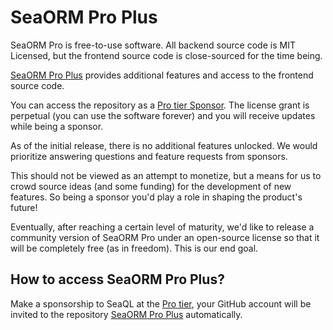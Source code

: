 # SeaORM Pro Plus

SeaORM Pro is free-to-use software. All backend source code is MIT Licensed, but the frontend source code is close-sourced for the time being.

[SeaORM Pro Plus](https://github.com/SeaQL/sea-orm-pro-plus) provides additional features and access to the frontend source code.

You can access the repository as a [Pro tier Sponsor](https://github.com/sponsors/SeaQL/sponsorships?tier_id=249708). The license grant is perpetual (you can use the software forever) and you will receive updates while being a sponsor.

As of the initial release, there is no additional features unlocked. We would prioritize answering questions and feature requests from sponsors.

This should not be viewed as an attempt to monetize, but a means for us to crowd source ideas (and some funding) for the development of new features. So being a sponsor you'd play a role in shaping the product's future!

Eventually, after reaching a certain level of maturity, we'd like to release a community version of SeaORM Pro under an open-source license so that it will be completely free (as in freedom). This is our end goal.

## How to access SeaORM Pro Plus?

Make a sponsorship to SeaQL at the [Pro tier](https://github.com/sponsors/SeaQL/sponsorships?tier_id=249708), your GitHub account will be invited to the repository [SeaORM Pro Plus](https://github.com/SeaQL/sea-orm-pro-plus) automatically.
